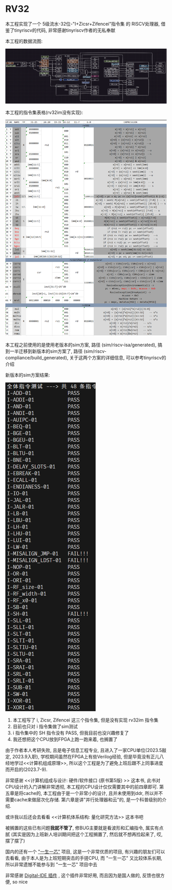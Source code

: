 # RV32

本工程实现了一个 5级流水-32位-"I+Zicsr+Zifencei"指令集 的 RISCV处理器, 借鉴了tinyriscv的代码, 非常感谢tinyriscv作者的无私奉献

本工程的数据流图:

![Alt text](img/%E6%9C%AC%E5%B7%A5%E7%A8%8B%E7%9A%84CPU%E6%9E%B6%E6%9E%84.png)

本工程的指令集表格(rv32im没有实现):

![Alt text](img/%E6%8C%87%E4%BB%A4%E9%9B%86%E8%A1%A8%E6%A0%BC.png)

本工程之前使用的是使用老版本的sim方案, 路径 (sim/riscv-isa/generated), 搞到一半迁移到新版本的sim方案了, 路径 (sim/riscv-compliance/build_generated), 关于这两个方案的详细信息, 可以参考tinyriscv的介绍

新版本的sim方案结果:

![Alt text](img/v2%E7%89%88%E6%9C%AC%E7%9A%84%E6%8C%87%E4%BB%A4%E9%9B%86%E6%B5%8B%E8%AF%95.png)

1. 本工程写了 i, Zicsr, Zifencei 这三个指令集, 但是没有实现 rv32im 指令集
2. 目前也只对 i 指令集做了sim测试
3. i 指令集中的 SH 指令没有 PASS, 但我目前也没兴趣修复了
4. 我还想把这个CPU放到FPGA上跑一跑来着, 也搁置了

由于作者本人考研失败, 且是电子信息工程专业, 且进入了一家CPU单位(2023.5敲定, 2023.9入职), 学校期间虽然在FPGA上有些Verilog经验, 但是毕竟没有正儿八经地学过<<计算机组成原理>>, 所以这个工程是为了避免上班后跟不上同事进度而开启的(2023.7-9).

非常感谢 <<计算机组成与设计: 硬件/软件接口 (原书第5版) >> 这本书, 此书对CPU设计的入门讲解非常透彻, 本工程的CPU设计仅仅需要其中的前四章即可. 第五章是将cache的, 本工程由于是一个非常小的设计, 且并未使用到ddr, 所以并不需要cache来做层次化存储. 第六章是讲"并行处理器和云"的, 是一个科普级别的介绍.

或许我以后还会去看看 <<计算机体系结构: 量化研究方法>> 这本书吧

被搁置的这些已有问题**我就不管了**, 修BUG主要就是看波形和汇编指令, 属实有点腻 (其实是因为上班新人培训期间把这个工程搁置了, 然后就不想再捡起来了, 哎, 摆了摆了)

国内的还有一个 ["一生一芯"](https://ysyx.oscc.cc/docs/2306/#%E5%AD%A6%E4%B9%A0%E7%9B%AE%E6%A0%87) 项目, 这是一个非常优质的项目, 有兴趣的朋友们可以去看看, 由于本人是为上班短期突击的手搓CPU, 而 "一生一芯" 又比较体系长期, 所以非常遗憾不能参与到 "一生一芯" 项目中去

非常感谢 [Digital-IDE 插件](https://digital-eda.github.io/DIDE-doc-Cn/#/?id=digital-ide-version-030) , 这个插件非常好用, 而且因为是国人做的, 反馈也很方便, so nice
